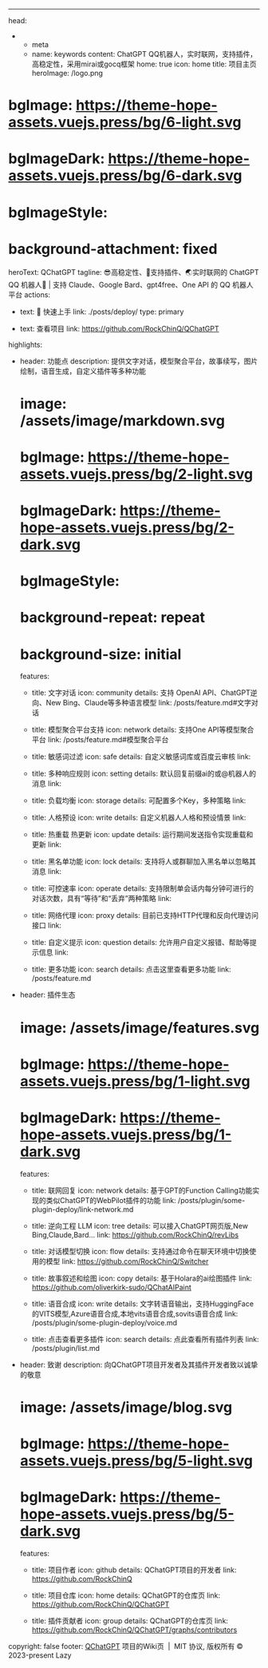---
head:
  - - meta
    - name: keywords
      content: ChatGPT QQ机器人，实时联网，支持插件，高稳定性，采用mirai或gocq框架
home: true
icon: home
title: 项目主页
heroImage: /logo.png
# bgImage: https://theme-hope-assets.vuejs.press/bg/6-light.svg
# bgImageDark: https://theme-hope-assets.vuejs.press/bg/6-dark.svg
# bgImageStyle:
  # background-attachment: fixed
heroText: QChatGPT
tagline: 😎高稳定性、🧩支持插件、🌏实时联网的 ChatGPT QQ 机器人🤖 | 支持 Claude、Google Bard、gpt4free、One API 的 QQ 机器人平台
actions:
  - text: 🚀 快速上手
    link: ./posts/deploy/
    type: primary

  - text: 查看项目
    link: https://github.com/RockChinQ/QChatGPT

highlights:
  - header: 功能点
    description: 提供文字对话，模型聚合平台，故事续写，图片绘制，语音生成，自定义插件等多种功能
    # image: /assets/image/markdown.svg
    # bgImage: https://theme-hope-assets.vuejs.press/bg/2-light.svg
    # bgImageDark: https://theme-hope-assets.vuejs.press/bg/2-dark.svg
    # bgImageStyle:
      # background-repeat: repeat
      # background-size: initial
    features:
      - title: 文字对话
        icon: community
        details: 支持 OpenAI API、ChatGPT逆向、New Bing、Claude等多种语言模型
        link: /posts/feature.md#文字对话

      - title: 模型聚合平台支持
        icon: network
        details: 支持One API等模型聚合平台
        link: /posts/feature.md#模型聚合平台

      - title: 敏感词过滤
        icon: safe
        details: 自定义敏感词库或百度云审核
        link: 

      - title: 多种响应规则
        icon: setting
        details: 默认回复前缀ai的或@机器人的消息
        link: 

      - title: 负载均衡
        icon: storage
        details: 可配置多个Key，多种策略
        link: 

      - title: 人格预设
        icon:  write
        details: 自定义机器人人格和预设情景
        link: 

      - title: 热重载 热更新
        icon: update
        details: 运行期间发送指令实现重载和更新
        link:

      - title: 黑名单功能
        icon: lock
        details: 支持将人或群聊加入黑名单以忽略其消息
        link: 

      - title: 可控速率
        icon: operate
        details: 支持限制单会话内每分钟可进行的对话次数，具有“等待”和“丢弃”两种策略
        link: 

      - title: 网络代理
        icon: proxy
        details: 目前已支持HTTP代理和反向代理访问接口
        link: 

      - title: 自定义提示
        icon: question
        details: 允许用户自定义报错、帮助等提示信息
        link: 
      
      - title: 更多功能
        icon: search
        details: 点击这里查看更多功能
        link: /posts/feature.md

  - header: 插件生态
    # image: /assets/image/features.svg
    # bgImage: https://theme-hope-assets.vuejs.press/bg/1-light.svg
    # bgImageDark: https://theme-hope-assets.vuejs.press/bg/1-dark.svg
    features:
      - title: 联网回复
        icon: network
        details: 基于GPT的Function Calling功能实现的类似ChatGPT的WebPilot插件的功能
        link: /posts/plugin/some-plugin-deploy/link-network.md

      - title: 逆向工程 LLM
        icon: tree
        details: 可以接入ChatGPT网页版,New Bing,Claude,Bard…
        link: https://github.com/RockChinQ/revLibs

      - title: 对话模型切换
        icon: flow
        details: 支持通过命令在聊天环境中切换使用的模型
        link: https://github.com/RockChinQ/Switcher

      - title: 故事叙述和绘图
        icon: copy
        details: 基于Holara的ai绘图插件
        link: https://github.com/oliverkirk-sudo/QChatAIPaint

      - title: 语音合成
        icon: write
        details: 文字转语音输出，支持HuggingFace的VITS模型,Azure语音合成,本地vits语音合成,sovits语音合成
        link: /posts/plugin/some-plugin-deploy/voice.md

      - title: 点击查看更多插件
        icon: search
        details: 点此查看所有插件列表
        link: /posts/plugin/list.md

  - header: 致谢
    description: 向QChatGPT项目开发者及其插件开发者致以诚挚的敬意
    # image: /assets/image/blog.svg
    # bgImage: https://theme-hope-assets.vuejs.press/bg/5-light.svg
    # bgImageDark: https://theme-hope-assets.vuejs.press/bg/5-dark.svg
    features:
      - title: 项目作者
        icon: github
        details: QChatGPT项目的开发者
        link: https://github.com/RockChinQ

      - title: 项目仓库
        icon: home
        details: QChatGPT的仓库页
        link: https://github.com/RockChinQ/QChatGPT

      - title: 插件贡献者
        icon: group
        details: QChatGPT的仓库页
        link: https://github.com/RockChinQ/QChatGPT/graphs/contributors

copyright: false
footer: <a href="https://github.com/RockChinQ/QChatGPT" target="_blank">QChatGPT</a> 项目的Wiki页&nbsp;&nbsp;|&nbsp;&nbsp;MIT 协议, 版权所有 © 2023-present Lazy
